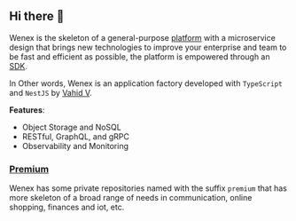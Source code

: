 ## Hi there 👋

Wenex is the skeleton of a general-purpose [platform](https://github.com/wenex-org/platform) with a microservice design that brings new technologies to improve your enterprise and team to be fast and efficient as possible, the platform is empowered through an [SDK](https://github.com/wenex-org/platform-sdk).

In Other words, Wenex is an application factory developed with `TypeScript` and `NestJS` by [Vahid V](https://github.com/vhidvz).

__Features__:
+ Object Storage and NoSQL
+ RESTful, GraphQL, and gRPC
+ Observability and Monitoring

### [Premium](https://github.com/wenex-org/platform-premium)

Wenex has some private repositories named with the suffix `premium` that has more skeleton of a broad range of needs in communication, online shopping, finances and iot, etc.
